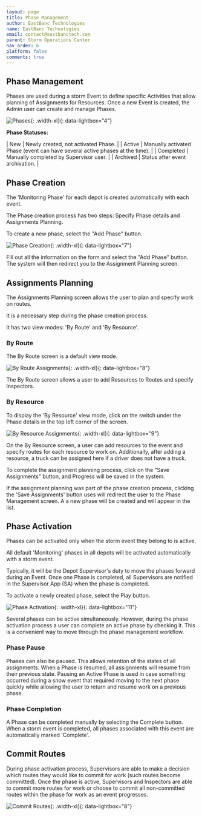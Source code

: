 ```yaml
---
layout: page
title: Phase Management
author: EastBanc Technologies
name: EastBanc Technologies
email: contact@eastbanctech.com
parent: Storm Operations Center
nav_order: 6
platform: false
comments: true
---
```


<section id="Phase-Management" markdown="1">

## Phase Management

Phases are used during a storm Event to define specific Activities that allow planning of Assignments for Resources. Once a new Event is created, the Admin user can create and manage Phases.

![Phases](/images/soc/soc-event-management/phase-management.png){: .width-xl}{: data-lightbox="4"}


**Phase Statuses:**

| New | Newly created, not activated Phase. |
| Active | Manually activated Phase (event can have several active phases at the time). |
| Completed | Manually completed by Supervisor user. |
| Archived | Status after event archivation. |

<section id="Phase-Creation" markdown="1">

## Phase Creation

The 'Monitoring Phase' for each depot is created automatically with each event.

The Phase creation process has two steps: Specify Phase details and Assignments Planning.

To create a new phase, select the "Add Phase" button.

![Phase Creation](/images/soc/soc-event-management/add-phase.png){: .width-xl}{: data-lightbox="7"}

Fill out all the information on the form and select the "Add Phase" button. The system will then redirect you to the Assignment Planning screen.

</section>



<section id="Assignments-Planning" markdown="1">

## Assignments Planning

The Assignments Planning screen allows the user to plan and specify work on routes.

It is a necessary step during the phase creation process.

It has two view modes: 'By Route' and 'By Resource'.

### By Route

The By Route screen is a default view mode.

![By Route Assignments](/images/soc/soc-event-management/edit-driver-assignments.png){: .width-xl}{: data-lightbox="8"}

The By Route screen allows a user to add Resources to Routes and specify Inspectors.


### By Resource

To display the 'By Resource' view mode, click on the switch under the Phase details in the top left corner of the screen.

![By Resource Assignments](/images/soc/soc-event-management/edit-driver-assignments1.png){: .width-xl}{: data-lightbox="9"}

On the By Resource screen, a user can add resources to the event and specify routes for each resource to work on.
Additionally, after adding a resource, a truck can be assigned here if a driver does not have a truck.

To complete the assignment planning process, click on the "Save Assignments" button, and Progress will be saved in the system. 

If the assignment planning was part of the phase creation process, clicking the 'Save Assignments' button uses will redirect the user to the Phase Management screen. A a new phase will be created and will appear in the list.

</section>




<section id="Phase-Activation" markdown="1">

## Phase Activation

Phases can be activated only when the storm event they belong to is active.

All default 'Monitoring' phases in all depots will be activated automatically with a storm event.

Typically, it will be the Depot Supervisor's duty to move the phases forward during an Event. Once one Phase is completed, all Supervisors are notified in the Supervisor App (SA) when the phase is completed.

To activate a newly created phase, select the Play button.

![Phase Activation](/images/soc/soc-event-management/phase-activation.png){: .width-xl}{: data-lightbox="11"}

Several phases can be active simultaneously.
However, during the phase activation process a user can complete an active phase by checking it. This is a convenient way to move through the phase management workflow.


### Phase Pause

Phases can also be paused. This allows retention of the states of all assignments. When a Phase is resumed, all assignments will resume from their previous state. Pausing an Active Phase is used in case something occurred during a snow event that required moving to the next phase quickly while allowing the user to return and resume work on a previous phase. 

### Phase Completion

A Phase can be completed manually by selecting the Complete button.
When a storm event is completed, all phases associated with this event are automatically marked 'Complete'.

</section>
</section>


<section id="Commit-Routes" markdown="1">

## Commit Routes

During phase activation process, Supervisors are able to make a decision which routes they would like to commit for work (such routes become committed).
Once the phase is active, Supervisors and Inspectors are able to commit more routes for work or choose to commit all non-committed routes within the phase for work as an event progresses.

![Commit Routes](/images/soc/soc-event-management/commit-routes.png){: .width-xl}{: data-lightbox="8"}

</section>
